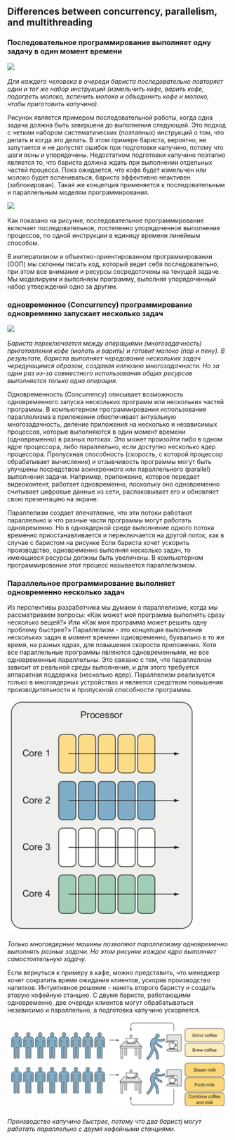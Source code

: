 ## Differences between concurrency, parallelism, and multithreading

### Последовательное программирование выполняет одну задачу в один момент времени

![](https://github.com/AnzhelikaKravchuk/2018-2019.MMF.BSU/blob/master/3%20course/Pictures/Sequential%20programming.png)

*Для каждого человека в очереди бариста последовательно повторяет один и тот же набор инструкций (измельчить кофе, варить кофе, подогреть молоко, вспенить молоко и объединить кофе и молоко, чтобы приготовить капучино).*

Рисунок является примером последовательной работы, когда одна задача должна быть завершена до выполнения следующей. Это подход с четким набором систематических (поэтапных) инструкций о том, что делать и когда это делать. В этом примере бариста, вероятно, не запутается и не допустят ошибок при подготовке капучино, потому что шаги ясны и упорядочены. Недостатком подготовки капучино поэтапно является то, что бариста должна ждать при выполнении отдельных частей процесса. Пока ожидается, что кофе будет измельчен или молоко будет вспениваться, бариста эффективно неактивен (заблокирован). Такая же концепция применяется к последовательным и параллельным моделям программирования.

![](https://github.com/AnzhelikaKravchuk/2018-2019.MMF.BSU/blob/master/3%20course/Pictures/Sequential%20programming%201.png)

Как показано на рисунке, последовательное программирование включает последовательное, постепенно упорядоченное выполнение процессов, по одной инструкции в единицу времени линейным способом.

В императивном и объектно-ориентированном программировании (ООП) мы склонны писать код, который ведет себя последовательно, при этом все внимание и ресурсы сосредоточены на текущей задаче. Мы моделируем и выполняем программу, выполняя упорядоченный набор утверждений одно за другим.


 ### одновременное (Concurrency) программирование одновременно запускает несколько задач

![](https://github.com/AnzhelikaKravchuk/2018-2019.MMF.BSU/blob/master/3%20course/Pictures/Sequential%20programming%202.png)

*Бариста переключается между операциями (многозадачность) приготовления кофе (молоть и варить) и готовит молоко (пар и пену). В результате, бариста выполняет чередование нескольких задач чередующимся образом, создавая иллюзию многозадачности. Но за один раз из-за совместного использования общих ресурсов выполняется только одна операция.*

Одновременность (Concurrency) описывает возможность одновременного запуска нескольких программ или нескольких частей программы. В компьютерном программировании использование параллелизма в приложении обеспечивает актуальную многозадачность, деление приложения на несколько и независимых процессов, которые выполняются в один момент времени (одновременно) в разных потоках. Это может произойти либо в одном ядре процессора, либо параллельно, если доступно несколько ядер процессора. Пропускная способность (скорость, с которой процессор обрабатывает вычисление) и отзывчивость программы могут быть улучшены посредством асинхронного или параллельного (parallel) выполнения задачи. Например, приложение, которое передает видеоконтент, работает одновременно, поскольку оно одновременно считывает цифровые данные из сети, распаковывает его и обновляет свою презентацию на экране.

Параллелизм создает впечатление, что эти потоки работают параллельно и что разные части программы могут работать одновременно. Но в одноядерной среде выполнение одного потока временно приостанавливается и переключается на другой поток, как в случае с баристом на рисунке Если бариста хочет ускорить производство, одновременно выполняя несколько задач, то имеющиеся ресурсы должны быть увеличены. В компьютерном программировании этот процесс называется параллелизмом.

### Параллельное программирование выполняет одновременно несколько задач

Из перспективы разработчика мы думаем о параллелизме, когда мы рассматриваем вопросы: «Как может моя программа выполнять сразу несколько вещей?» Или «Как моя программа может решить одну проблему быстрее?» Параллелизм - это концепция выполнения нескольких задач в момент времени одновременно, буквально в то же время, на разных ядрах, для повышения скорости приложения. Хотя все параллельные программы являются одновременными, не все одновременные параллельны. Это связано с тем, что параллелизм зависит от реальной среды выполнения, и для этого требуется аппаратная поддержка (несколько ядер). Параллелизм реализуется только в многоядерных устройствах и является средством повышения производительности и пропускной способности программы.

![](https://github.com/AnzhelikaKravchuk/Materials/blob/master/Pictures/Sequential%20programming%203.png)

*Только многоядерные машины позволяют параллелизму одновременно выполнять разные задачи. На этом рисунке каждое ядро выполняет самостоятельную задачу.*

Если вернуться к примеру в кафе, можно представить, что менеджер хочет сократить время ожидания клиентов, ускорив производство напитков. Интуитивное решение - нанять второго баристу и создать вторую кофейную станцию. С двумя баристо, работающими одновременно, две очереди клиентов могут обрабатываться независимо и параллельно, а подготовка капучино ускоряется.

![](https://github.com/AnzhelikaKravchuk/Materials/blob/master/Pictures/Sequential%20programming%204.png)

*Производство капучино быстрее, потому что два баристj могут работать параллельно с двумя кофейными станциями.*

